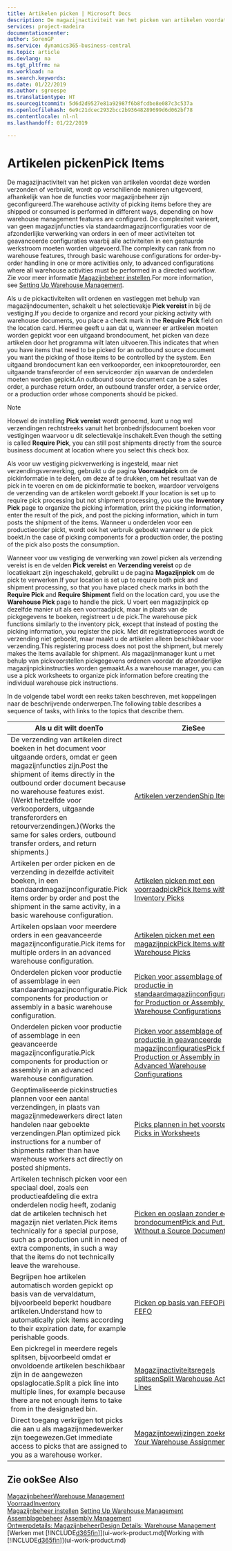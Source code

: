 ```yaml
---
title: Artikelen picken | Microsoft Docs
description: De magazijnactiviteit van het picken van artikelen voordat deze worden verzonden of verbruikt, wordt op verschillende manieren uitgevoerd, afhankelijk van hoe de functies voor magazijnbeheer zijn geconfigureerd. De complexiteit van de [instelling](../configure-warehouse-processes.md) varieert, van geen magazijnfuncties via standaardmagazijnconfiguraties voor de afzonderlijke verwerking van orders in een of meer activiteiten tot geavanceerde configuraties waarbij alle activiteiten in een gestuurde werkstroom moeten worden uitgevoerd.
services: project-madeira
documentationcenter: 
author: SorenGP
ms.service: dynamics365-business-central
ms.topic: article
ms.devlang: na
ms.tgt_pltfrm: na
ms.workload: na
ms.search.keywords: 
ms.date: 01/22/2019
ms.author: sgroespe
ms.translationtype: HT
ms.sourcegitcommit: 5d6d2d9527e81a92987f6b8fcdbe8e087c3c537a
ms.openlocfilehash: 6e9c21dcec2932bcc2b93648289699d6d062bf78
ms.contentlocale: nl-nl
ms.lasthandoff: 01/22/2019

---
```

# <a name="pick-items"></a><span data-ttu-id="13551-104">Artikelen picken</span><span class="sxs-lookup"><span data-stu-id="13551-104">Pick Items</span></span>
<span data-ttu-id="13551-105">De magazijnactiviteit van het picken van artikelen voordat deze worden verzonden of verbruikt, wordt op verschillende manieren uitgevoerd, afhankelijk van hoe de functies voor magazijnbeheer zijn geconfigureerd.</span><span class="sxs-lookup"><span data-stu-id="13551-105">The warehouse activity of picking items before they are shipped or consumed is performed in different ways, depending on how warehouse management features are configured.</span></span> <span data-ttu-id="13551-106">De complexiteit varieert, van geen magazijnfuncties via standaardmagazijnconfiguraties voor de afzonderlijke verwerking van orders in een of meer activiteiten tot geavanceerde configuraties waarbij alle activiteiten in een gestuurde werkstroom moeten worden uitgevoerd.</span><span class="sxs-lookup"><span data-stu-id="13551-106">The complexity can rank from no warehouse features, through basic warehouse configurations for order-by-order handling in one or more activities only, to advanced configurations where all warehouse activities must be performed in a directed workflow.</span></span> <span data-ttu-id="13551-107">Zie voor meer informatie [Magazijnbeheer instellen](warehouse-setup-warehouse.md).</span><span class="sxs-lookup"><span data-stu-id="13551-107">For more information, see [Setting Up Warehouse Management](warehouse-setup-warehouse.md).</span></span>

<span data-ttu-id="13551-108">Als u de pickactiviteiten wilt ordenen en vastleggen met behulp van magazijndocumenten, schakelt u het selectievakje **Pick vereist** in bij de vestiging.</span><span class="sxs-lookup"><span data-stu-id="13551-108">If you decide to organize and record your picking activity with warehouse documents, you place a check mark in the **Require Pick** field on the location card.</span></span> <span data-ttu-id="13551-109">Hiermee geeft u aan dat u, wanneer er artikelen moeten worden gepickt voor een uitgaand brondocument, het picken van deze artikelen door het programma wilt laten uitvoeren.</span><span class="sxs-lookup"><span data-stu-id="13551-109">This indicates that when you have items that need to be picked for an outbound source document you want the picking of those items to be controlled by the system.</span></span> <span data-ttu-id="13551-110">Een uitgaand brondocument kan een verkooporder, een inkoopretourorder, een uitgaande transferorder of een serviceorder zijn waarvan de onderdelen moeten worden gepickt.</span><span class="sxs-lookup"><span data-stu-id="13551-110">An outbound source document can be a sales order, a purchase return order, an outbound transfer order, a service order, or a production order whose components should be picked.</span></span>

> [!NOTE]
> <span data-ttu-id="13551-111">Hoewel de instelling **Pick vereist** wordt genoemd, kunt u nog wel verzendingen rechtstreeks vanuit het bronbedrijfsdocument boeken voor vestigingen waarvoor u dit selectievakje inschakelt.</span><span class="sxs-lookup"><span data-stu-id="13551-111">Even though the setting is called **Require Pick**, you can still post shipments directly from the source business document at location where you select this check box.</span></span>

<span data-ttu-id="13551-112">Als voor uw vestiging pickverwerking is ingesteld, maar niet verzendingsverwerking, gebruikt u de pagina **Voorraadpick** om de pickinformatie in te delen, om deze af te drukken, om het resultaat van de pick in te voeren en om de pickinformatie te boeken, waardoor vervolgens de verzending van de artikelen wordt geboekt.</span><span class="sxs-lookup"><span data-stu-id="13551-112">If your location is set up to require pick processing but not shipment processing, you use the **Inventory Pick** page to organize the picking information, print the picking information, enter the result of the pick, and post the picking information, which in turn posts the shipment of the items.</span></span> <span data-ttu-id="13551-113">Wanneer u onderdelen voor een productieorder pickt, wordt ook het verbruik geboekt wanneer u de pick boekt.</span><span class="sxs-lookup"><span data-stu-id="13551-113">In the case of picking components for a production order, the posting of the pick also posts the consumption.</span></span>

<span data-ttu-id="13551-114">Wanneer voor uw vestiging de verwerking van zowel picken als verzending vereist is en de velden **Pick vereist** en **Verzending vereist** op de locatiekaart zijn ingeschakeld, gebruikt u de pagina **Magazijnpick** om de pick te verwerken.</span><span class="sxs-lookup"><span data-stu-id="13551-114">If your location is set up to require both pick and shipment processing, so that you have placed check marks in both the **Require Pick** and **Require Shipment** field on the location card, you use the **Warehouse Pick** page to handle the pick.</span></span> <span data-ttu-id="13551-115">U voert een magazijnpick op dezelfde manier uit als een voorraadpick, maar in plaats van de pickgegevens te boeken, registreert u de pick.</span><span class="sxs-lookup"><span data-stu-id="13551-115">The warehouse pick functions similarly to the inventory pick, except that instead of posting the picking information, you register the pick.</span></span> <span data-ttu-id="13551-116">Met dit registratieproces wordt de verzending niet geboekt, maar maakt u de artikelen alleen beschikbaar voor verzending.</span><span class="sxs-lookup"><span data-stu-id="13551-116">This registering process does not post the shipment, but merely makes the items available for shipment.</span></span> <span data-ttu-id="13551-117">Als magazijnmanager kunt u met behulp van pickvoorstellen pickgegevens ordenen voordat de afzonderlijke magazijnpickinstructies worden gemaakt.</span><span class="sxs-lookup"><span data-stu-id="13551-117">As a warehouse manager, you can use a pick worksheets to organize pick information before creating the individual warehouse pick instructions.</span></span>

<span data-ttu-id="13551-118">In de volgende tabel wordt een reeks taken beschreven, met koppelingen naar de beschrijvende onderwerpen.</span><span class="sxs-lookup"><span data-stu-id="13551-118">The following table describes a sequence of tasks, with links to the topics that describe them.</span></span>   

|<span data-ttu-id="13551-119">**Als u dit wilt doen**</span><span class="sxs-lookup"><span data-stu-id="13551-119">**To**</span></span>|<span data-ttu-id="13551-120">**Zie**</span><span class="sxs-lookup"><span data-stu-id="13551-120">**See**</span></span>|
|------------|-------------|  
|<span data-ttu-id="13551-121">De verzending van artikelen direct boeken in het document voor uitgaande orders, omdat er geen magazijnfuncties zijn.</span><span class="sxs-lookup"><span data-stu-id="13551-121">Post the shipment of items directly in the outbound order document because no warehouse features exist.</span></span> <span data-ttu-id="13551-122">(Werkt hetzelfde voor verkooporders, uitgaande transferorders en retourverzendingen.)</span><span class="sxs-lookup"><span data-stu-id="13551-122">(Works the same for sales orders, outbound transfer orders, and return shipments.)</span></span>|[<span data-ttu-id="13551-123">Artikelen verzenden</span><span class="sxs-lookup"><span data-stu-id="13551-123">Ship Items</span></span>](warehouse-how-ship-items.md)|  
|<span data-ttu-id="13551-124">Artikelen per order picken en de verzending in dezelfde activiteit boeken, in een standaardmagazijnconfiguratie.</span><span class="sxs-lookup"><span data-stu-id="13551-124">Pick items order by order and post the shipment in the same activity, in a basic warehouse configuration.</span></span>|[<span data-ttu-id="13551-125">Artikelen picken met een voorraadpick</span><span class="sxs-lookup"><span data-stu-id="13551-125">Pick Items with Inventory Picks</span></span>](warehouse-how-to-pick-items-with-inventory-picks.md)|
|<span data-ttu-id="13551-126">Artikelen opslaan voor meerdere orders in een geavanceerde magazijnconfiguratie.</span><span class="sxs-lookup"><span data-stu-id="13551-126">Pick items for multiple orders in an advanced warehouse configuration.</span></span>|[<span data-ttu-id="13551-127">Artikelen picken met een magazijnpick</span><span class="sxs-lookup"><span data-stu-id="13551-127">Pick Items with Warehouse Picks</span></span>](warehouse-how-to-pick-items-for-warehouse-shipment.md)|  
|<span data-ttu-id="13551-128">Onderdelen picken voor productie of assemblage in een standaardmagazijnconfiguratie.</span><span class="sxs-lookup"><span data-stu-id="13551-128">Pick components for production or assembly in a basic warehouse configuration.</span></span>|[<span data-ttu-id="13551-129">Picken voor assemblage of productie in standaardmagazijnconfiguraties</span><span class="sxs-lookup"><span data-stu-id="13551-129">Pick for Production or Assembly in Basic Warehouse Configurations</span></span>](warehouse-how-to-pick-for-production.md)|
|<span data-ttu-id="13551-130">Onderdelen picken voor productie of assemblage in een geavanceerde magazijnconfiguratie.</span><span class="sxs-lookup"><span data-stu-id="13551-130">Pick components for production or assembly in an advanced warehouse configuration.</span></span>|[<span data-ttu-id="13551-131">Picken voor assemblage of productie in geavanceerde magazijnconfiguraties</span><span class="sxs-lookup"><span data-stu-id="13551-131">Pick for Production or Assembly in Advanced Warehouse Configurations</span></span>](warehouse-how-to-pick-for-internal-operations-in-advanced-warehousing.md)|  
|<span data-ttu-id="13551-132">Geoptimaliseerde pickinstructies plannen voor een aantal verzendingen, in plaats van magazijnmedewerkers direct laten handelen naar geboekte verzendingen.</span><span class="sxs-lookup"><span data-stu-id="13551-132">Plan optimized pick instructions for a number of shipments rather than have warehouse workers act directly on posted shipments.</span></span>|[<span data-ttu-id="13551-133">Picks plannen in het voorstel</span><span class="sxs-lookup"><span data-stu-id="13551-133">Plan Picks in Worksheets</span></span>](warehouse-how-to-plan-picks-in-worksheets.md)|  
|<span data-ttu-id="13551-134">Artikelen technisch picken voor een speciaal doel, zoals een productieafdeling die extra onderdelen nodig heeft, zodanig dat de artikelen technisch het magazijn niet verlaten.</span><span class="sxs-lookup"><span data-stu-id="13551-134">Pick items technically for a special purpose, such as a production unit in need of extra components, in such a way that the items do not technically leave the warehouse.</span></span>|[<span data-ttu-id="13551-135">Picken en opslaan zonder een brondocument</span><span class="sxs-lookup"><span data-stu-id="13551-135">Pick and Put Away Without a Source Document</span></span>](warehouse-how-to-create-put-aways-from-internal-put-aways.md)|
|<span data-ttu-id="13551-136">Begrijpen hoe artikelen automatisch worden gepickt op basis van de vervaldatum, bijvoorbeeld beperkt houdbare artikelen.</span><span class="sxs-lookup"><span data-stu-id="13551-136">Understand how to automatically pick items according to their expiration date, for example perishable goods.</span></span>|[<span data-ttu-id="13551-137">Picken op basis van FEFO</span><span class="sxs-lookup"><span data-stu-id="13551-137">Picking By FEFO</span></span>](warehouse-picking-by-fefo.md)|
|<span data-ttu-id="13551-138">Een pickregel in meerdere regels splitsen, bijvoorbeeld omdat er onvoldoende artikelen beschikbaar zijn in de aangewezen opslaglocatie.</span><span class="sxs-lookup"><span data-stu-id="13551-138">Split a pick line into multiple lines, for example because there are not enough items to take from in the designated bin.</span></span>|[<span data-ttu-id="13551-139">Magazijnactiviteitsregels splitsen</span><span class="sxs-lookup"><span data-stu-id="13551-139">Split Warehouse Activity Lines</span></span>](warehouse-how-to-split-warehouse-activity-lines.md)|
|<span data-ttu-id="13551-140">Direct toegang verkrijgen tot picks die aan u als magazijnmedewerker zijn toegewezen.</span><span class="sxs-lookup"><span data-stu-id="13551-140">Get immediate access to picks that are assigned to you as a warehouse worker.</span></span>|[<span data-ttu-id="13551-141">Magazijntoewijzingen zoeken</span><span class="sxs-lookup"><span data-stu-id="13551-141">Find Your Warehouse Assignments</span></span>](warehouse-how-to-find-your-warehouse-assignments.md)|  

## <a name="see-also"></a><span data-ttu-id="13551-142">Zie ook</span><span class="sxs-lookup"><span data-stu-id="13551-142">See Also</span></span>  
[<span data-ttu-id="13551-143">Magazijnbeheer</span><span class="sxs-lookup"><span data-stu-id="13551-143">Warehouse Management</span></span>](warehouse-manage-warehouse.md)  
[<span data-ttu-id="13551-144">Voorraad</span><span class="sxs-lookup"><span data-stu-id="13551-144">Inventory</span></span>](inventory-manage-inventory.md)  
<span data-ttu-id="13551-145">[Magazijnbeheer instellen](warehouse-setup-warehouse.md)   </span><span class="sxs-lookup"><span data-stu-id="13551-145">[Setting Up Warehouse Management](warehouse-setup-warehouse.md)   </span></span>  
<span data-ttu-id="13551-146">[Assemblagebeheer](assembly-assemble-items.md)  </span><span class="sxs-lookup"><span data-stu-id="13551-146">[Assembly Management](assembly-assemble-items.md)  </span></span>  
[<span data-ttu-id="13551-147">Ontwerpdetails: Magazijnbeheer</span><span class="sxs-lookup"><span data-stu-id="13551-147">Design Details: Warehouse Management</span></span>](design-details-warehouse-management.md)  
<span data-ttu-id="13551-148">[Werken met [!INCLUDE[d365fin](includes/d365fin_md.md)]](ui-work-product.md)</span><span class="sxs-lookup"><span data-stu-id="13551-148">[Working with [!INCLUDE[d365fin](includes/d365fin_md.md)]](ui-work-product.md)</span></span>

